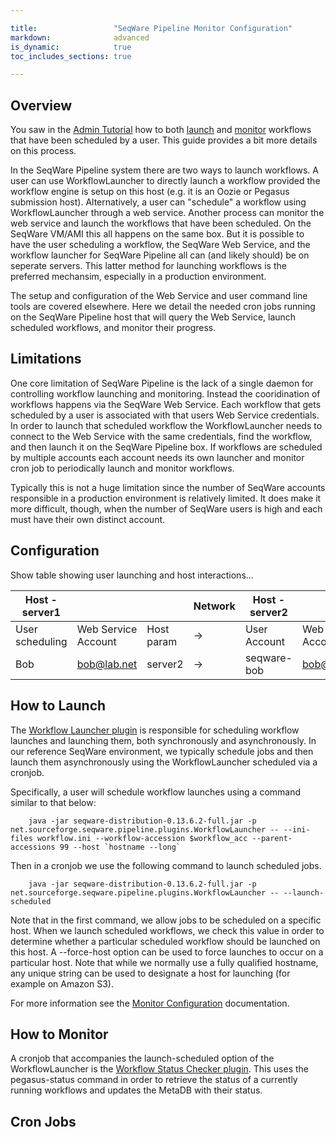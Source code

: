 ```yaml
---

title:                 "SeqWare Pipeline Monitor Configuration"
markdown:              advanced
is_dynamic:            true
toc_includes_sections: true

---
```


## Overview

You saw in the [Admin Tutorial](/docs/3-getting-started/admin-tutorial/) how to both [launch]() and [monitor]() workflows that have been scheduled by a user. This guide provides a bit more details on this process.

In the SeqWare Pipeline system there are two ways to launch workflows. A user can use WorkflowLauncher to directly launch a workflow provided the workflow engine is setup on this host (e.g. it is an Oozie or Pegasus submission host). Alternatively, a user can "schedule" a workflow using WorkflowLauncher through a web service. Another process can monitor the web service and launch the workflows that have been scheduled.  On the SeqWare VM/AMI this all happens on the same box.  But it is possible to have the user scheduling a workflow, the SeqWare Web Service, and the workflow launcher for SeqWare Pipeline all can (and likely should) be on seperate servers. This latter method for launching workflows is the preferred mechansim, especially in a production environment.

<!-- TODO: a nice figure showing workflow launching -->

The setup and configuration of the Web Service and user command line tools are covered elsewhere.  Here we detail the needed cron jobs running on the SeqWare Pipeline host that will query the Web Service, launch scheduled workflows, and monitor their progress.

## Limitations

One core limitation of SeqWare Pipeline is the lack of a single daemon for controlling workflow launching and monitoring.  Instead the cooridination of workflows happens via the SeqWare Web Service.  Each workflow that gets scheduled by a user is associated with that users Web Service credentials. In order to launch that scheduled workflow the WorkflowLauncher needs to connect to the Web Service with the same credentials, find the workflow, and then launch it on the SeqWare Pipeline box. If workflows are scheduled by multiple accounts each account needs its own launcher and monitor cron job to periodically launch and monitor workflows.

Typically this is not a huge limitation since the number of SeqWare accounts responsible in a production environment is relatively limited. It does make it more difficult, though, when the number of SeqWare users is high and each must have their own distinct account.

## Configuration

Show table showing user launching and host interactions...

Host - server1         |               |         |Network |    Host - server2  |                      |
---------------------- | -------------- | ------- |--------| ------------------  | -------------------  |
User scheduling |  Web Service Account  | Host param |   ->      | User Account   | Web Service Account      |
Bob             |  bob@lab.net          | server2    |   ->      | seqware-bob   |  bob@lab.net             |

## How to Launch

The [Workflow Launcher plugin](/docs/17-plugins/#workflowlauncher) is
responsible for scheduling workflow launches and launching them, both
synchronously and asynchronously. In our reference SeqWare environment, we
typically schedule jobs and then launch them asynchronously using the
WorkflowLauncher  scheduled  via a cronjob. 

Specifically, a user will schedule workflow launches using a command similar to
that below:

        java -jar seqware-distribution-0.13.6.2-full.jar -p net.sourceforge.seqware.pipeline.plugins.WorkflowLauncher -- --ini-files workflow.ini --workflow-accession $workflow_acc --parent-accessions 99 --host `hostname --long` 

Then in a cronjob we use the following command to launch scheduled jobs. 

        java -jar seqware-distribution-0.13.6.2-full.jar -p net.sourceforge.seqware.pipeline.plugins.WorkflowLauncher -- --launch-scheduled

Note that in the first command, we allow jobs to be scheduled on a specific
host. When we launch scheduled workflows, we check this value in order to
determine whether a particular scheduled workflow should be launched on this
host.  A  --force-host option can be used to force launches to occur on a
particular host. Note that while we normally use a fully qualified hostname,
any unique string can be used to designate a host for launching  (for example
on Amazon S3). 

For more information see the [Monitor Configuration]() documentation.

## How to Monitor

A cronjob that accompanies the launch-scheduled option of the WorkflowLauncher
is the [Workflow Status Checker
plugin](/docs/17-plugins/#workflowstatuschecker). This uses the pegasus-status
command in order to retrieve the status of a currently running workflows and
updates the MetaDB with their status. 

## Cron Jobs

 
